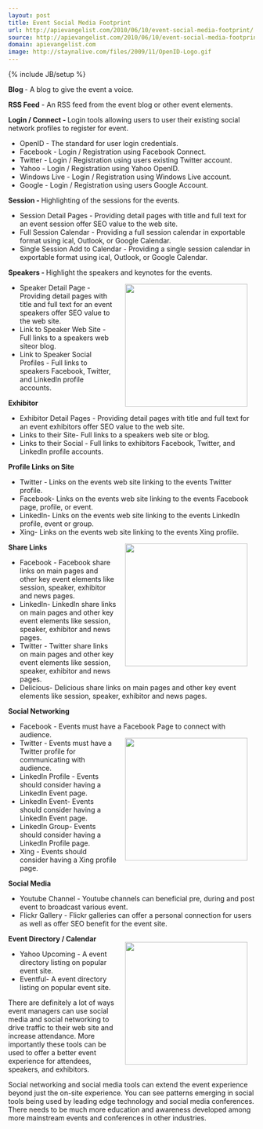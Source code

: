 ```yaml
---
layout: post
title: Event Social Media Footprint
url: http://apievangelist.com/2010/06/10/event-social-media-footprint/
source: http://apievangelist.com/2010/06/10/event-social-media-footprint/
domain: apievangelist.com
image: http://staynalive.com/files/2009/11/OpenID-Logo.gif
---
```

{% include JB/setup %}<p>
<div><strong>Blog </strong>- A blog to give the event a voice.</div>
<div><p></p>
<strong>RSS Feed</strong> - An RSS feed from the event blog or other event elements.<p></p>
<strong> </strong><strong>Login / Connect - </strong>Login tools allowing users to user their existing social network profiles to register for event.<strong>
</strong><p></p>
</div>
<ul class="mainlist">
	<li> OpenID - The standard for user login credentials.</li>
	<li>Facebook - Login / Registration using Facebook Connect.</li>
	<li>Twitter - Login / Registration using users existing Twitter account.</li>
	<li>Yahoo - Login / Registration using Yahoo OpenID.</li>
	<li>Windows Live - Login / Registration using Windows Live account.</li>
	<li>Google - Login / Registration using users Google Account.</li>
</ul>
<div><strong>Session - </strong>Highlighting of the sessions for the events.<strong>
</strong></div>
<ul class="mainlist">
	<li>Session Detail Pages - Providing detail pages with title and full text for an event session offer SEO value to the web site.</li>
	<li>Full Session Calendar - Providing a full session calendar in exportable format using ical, Outlook, or Google Calendar.</li>
	<li> Single Session Add to Calendar - Providing a single session calendar in exportable format using ical,  Outlook, or Google Calendar.</li>
</ul>
<div><strong>Speakers - </strong>Highlight the speakers and keynotes for the events.<img style="padding: 15px;" title="OpenID" src="http://staynalive.com/files/2009/11/OpenID-Logo.gif" alt="" width="250" align="right" /></div>
<ul class="mainlist">
	<li> Speaker Detail Page - Providing detail pages with title and full text for an event speakers offer SEO value to the web site.</li>
	<li> Link to Speaker Web Site - Full links to a speakers web siteor blog.</li>
	<li> Link to Speaker Social Profiles - Full links to speakers Facebook, Twitter, and LinkedIn profile accounts.</li>
</ul>
<div><strong> Exhibitor </strong></div>
<ul class="mainlist">
	<li>Exhibitor Detail Pages - Providing detail pages with title and full text for an event exhibitors offer SEO value to the web site.</li>
	<li>Links to their Site- Full links to a speakers web site or blog.</li>
	<li>Links to their Social - Full links to exhibitors Facebook, Twitter, and LinkedIn profile  accounts.</li>
</ul>
<div><strong>Profile Links on Site </strong></div>
<ul class="mainlist">
	<li> Twitter - Links on the events web site linking to the events Twitter profile.</li>
	<li> Facebook- Links on the events web site linking to the events Facebook page, profile, or event.</li>
	<li> LinkedIn- Links on the events web site linking to the events LinkedIn profile, event or group.</li>
	<li>Xing- Links on the events web site linking to the events Xing profile.<img class="alignnone" style="padding: 15px;" title="Facebook" src="http://kinlane-productions.s3.amazonaws.com/events-in-the-clouds/facebook_logo_250.jpg" alt="" width="250" align="right" /></li>
</ul>
<div><strong>Share Links</strong></div>
<ul class="mainlist">
	<li>Facebook - Facebook share links on main pages and other key event elements like session, speaker, exhibitor and news pages.</li>
	<li>LinkedIn- LinkedIn share links on main pages and other key event elements like  session, speaker, exhibitor and news pages.</li>
	<li>Twitter - Twitter share links on main pages and other key event elements like  session, speaker, exhibitor and news pages.</li>
	<li>Delicious- Delicious share links on main pages and other key event  elements like  session, speaker, exhibitor and news pages.</li>
</ul>
<strong>Social Networking</strong>
<ul class="mainlist">
	<li> Facebook - Events must have a Facebook Page to connect with audience.<img style="padding: 15px;" title="LinkedIn" src="http://kinlane-productions.s3.amazonaws.com/events-in-the-clouds/linkedin_logo_250.jpg" alt="" width="250" align="right" /></li>
	<li> Twitter - Events must have a Twitter profile for communicating with audience.</li>
	<li> LinkedIn Profile - Events should consider having a LinkedIn Event page.</li>
	<li>LinkedIn Event- Events should consider having a LinkedIn Event page.</li>
	<li> LinkedIn Group- Events should consider having a LinkedIn Profile page.</li>
	<li>Xing - Events should consider having a Xing profile page.</li>
</ul>
<strong>Social Media</strong>
<ul class="mainlist">
	<li>Youtube Channel - Youtube channels can beneficial pre, during and post event to broadcast various event.</li>
	<li>Flickr Gallery - Flickr galleries can offer a personal connection for users as well as offer SEO benefit for the event site.</li>
</ul>
<strong>Event Directory / Calendar</strong><img style="padding: 15px;" title="Google" src="http://kinlane-productions.s3.amazonaws.com/events-in-the-clouds/google_logo_250.jpg" alt="" width="250" align="right" />
<ul class="mainlist">
	<li> Yahoo Upcoming - A event directory listing on popular event site.</li>
	<li> Eventful- A event directory listing on popular event site.</li>
</ul>
There are definitely a lot of ways event managers can use social media and social networking to drive traffic to their web site and increase attendance. More importantly these tools can be used to offer a better event experience for attendees, speakers, and exhibitors.<p></p>
Social networking and social media tools can extend the event experience beyond just the on-site experience. You can see patterns emerging in social tools being used by leading edge technology and social media conferences. There needs to be much more education and awareness developed among more mainstream events and conferences in other industries.</p>
